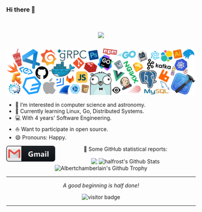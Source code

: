 ### Hi there 👋
<!-- 动态打字效果 -->
<h1 align="center">
  <a href="https://sunguoqi.com/">
    <img src="https://readme-typing-svg.herokuapp.com/?lines=fmt.Println(%22Yo%2C%20Amos祝您今天开心!!%22);&center=true&size=19">
  </a>
</h1>

![](https://github.com/Albertchamberlain/Albertchamberlain/blob/main/icons/header_white_.png)
- 🔭 I’m interested in computer science and astronomy.
- 🌱 Currently learning Linux, Go, Distributed Systems.
- 💻 With 4 years' Software Engineering.
- ⛵ Want to participate in open source.
- 😄 Pronouns: Happy.
<a href="mailto:albert7king@gmail.com">
 <img align="left" alt="Gmail" width="130" hight="100" src="https://github.com/Albertchamberlain/Albertchamberlain/blob/main/icons/gmail.png" />
</a>
<p align="center">
  👑   Some GitHub statistical reports:
</p>
<p align="center">
<img align="center" src="https://github-readme-stats.vercel.app/api/top-langs/?username=Albertchamberlain&&hide=javascript,html,css,Jupyter Notebook,C&theme=default&line_height=27&layout=compact" />
<img align="center" src="https://github-readme-stats.vercel.app/api?username=Albertchamberlain&show_icons=true&count_private=true&include_all_commits=true&line_height=21" alt="halfrost's Github Stats" />
<img align="center" src="https://github-profile-trophy.vercel.app/?username=Albertchamberlain&column=7" alt="Albertchamberlain's Github Trophy" />

</p>

</details>
  
<hr>
<p align="center">
  <i>A good beginning is half done!</i>

<p  align="center">
<img src="https://visitor-badge.laobi.icu/badge?page_id=Albertchamberlain.Albertchamberlain" alt="visitor badge"/>       
</p>

</p>

---
<!-- 

Visitor Count
![Visitor Count](https://profile-counter.glitch.me/Albertchamberlain/count.svg) -->
